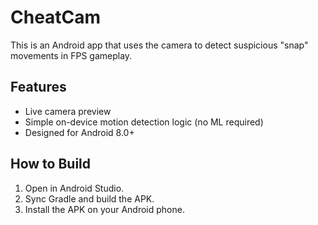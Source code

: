 
# CheatCam

This is an Android app that uses the camera to detect suspicious "snap" movements in FPS gameplay.

## Features
- Live camera preview
- Simple on-device motion detection logic (no ML required)
- Designed for Android 8.0+

## How to Build
1. Open in Android Studio.
2. Sync Gradle and build the APK.
3. Install the APK on your Android phone.
 
